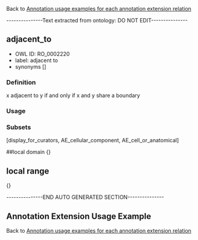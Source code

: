 Back to [Annotation usage examples for each annotation extension relation](http://wiki.geneontology.org/index.php/Annotation_usage_examples_for_each_annotation_extension_relation)

---------------Text extracted from ontology: DO NOT EDIT---------------

## adjacent_to
* OWL ID: RO_0002220
* label: adjacent to
* synonyms
[]

### Definition
x adjacent to y if and only if x and y share a boundary

### Usage


### Subsets
[display_for_curators, AE_cellular_component, AE_cell_or_anatomical]

##local domain
{}

## local range
{}

---------------END AUTO GENERATED SECTION---------------




Annotation Extension Usage Example
----------------------------------

Back to [Annotation usage examples for each annotation extension relation](http://wiki.geneontology.org/index.php/Annotation_usage_examples_for_each_annotation_extension_relation)
